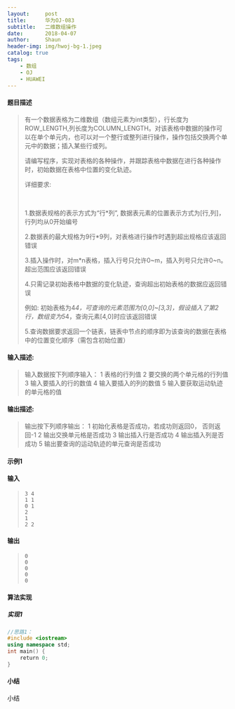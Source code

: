 ```yaml
---
layout:     post
title:      华为OJ-083
subtitle:   二维数组操作
date:       2018-04-07
author:     Shaun
header-img: img/hwoj-bg-1.jpeg
catalog: true
tags:
    - 数组
    - OJ
    - HUAWEI
---
```



#### 题目描述

> 有一个数据表格为二维数组（数组元素为int类型），行长度为ROW_LENGTH,列长度为COLUMN_LENGTH。对该表格中数据的操作可以在单个单元内，也可以对一个整行或整列进行操作，操作包括交换两个单元中的数据；插入某些行或列。 
>
> ​    请编写程序，实现对表格的各种操作，并跟踪表格中数据在进行各种操作时，初始数据在表格中位置的变化轨迹。
>
>  
>
> 详细要求:
>
> ​     
>
> 1.数据表规格的表示方式为“行*列”, 数据表元素的位置表示方式为[行,列]，行列均从0开始编号
>
> 2.数据表的最大规格为9行*9列，对表格进行操作时遇到超出规格应该返回错误
>
> 3.插入操作时，对m*n表格，插入行号只允许0~m，插入列号只允许0~n。超出范围应该返回错误
>
> 4.只需记录初始表格中数据的变化轨迹，查询超出初始表格的数据应返回错误
>
> 例如:  初始表格为4*4，可查询的元素范围为[0,0]~[3,3]，假设插入了第2行，数组变为5*4，查询元素[4,0]时应该返回错误
>
> 5.查询数据要求返回一个链表，链表中节点的顺序即为该查询的数据在表格中的位置变化顺序（需包含初始位置）

#### 输入描述:

> 输入数据按下列顺序输入：
> 1 表格的行列值
> 2 要交换的两个单元格的行列值
> 3 输入要插入的行的数值
> 4 输入要插入的列的数值
> 5 输入要获取运动轨迹的单元格的值

#### 输出描述:

> 输出按下列顺序输出：
> 1 初始化表格是否成功，若成功则返回0， 否则返回-1
> 2 输出交换单元格是否成功
> 3 输出插入行是否成功
> 4 输出插入列是否成功
> 5 输出要查询的运动轨迹的单元查询是否成功

#### 示例1

#### 输入

> ```
> 3 4
> 1 1
> 0 1
> 2
> 1
> 2 2
> ```

#### 输出

> ```
> 0
> 0
> 0
> 0
> 0
> ```



#### 算法实现



##### 实现1

```C++
//思路1：
#include <iostream>
using namespace std;
int main() {
    return 0;
}
```




#### 小结

小结






